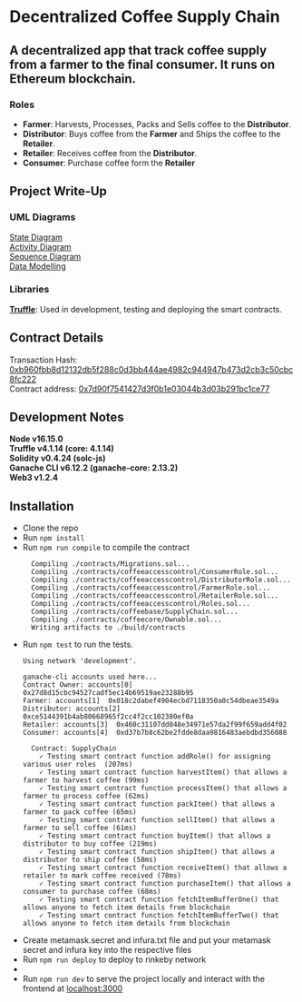 # Decentralized Coffee Supply Chain
## A decentralized app that track coffee supply from a farmer to the final consumer. It runs on Ethereum blockchain.

### Roles
- **Farmer**: Harvests, Processes, Packs and Sells coffee to the **Distributor**.
- **Distributor**: Buys coffee from the **Farmer** and Ships the coffee to the **Retailer**.
- **Retailer**: Receives coffee from the **Distributor**.
- **Consumer**: Purchase coffee form the **Retailer**

## Project Write-Up

### UML Diagrams

[State Diagram](./uml-diagrams/state-diagram.png)<br>
[Activity Diagram](./uml-diagrams/activity-diagram.png)<br>
[Sequence Diagram](./uml-diagrams/sequence-diagram.png)<br>
[Data Modelling](./uml-diagrams/class-diagram.png)<br>

### Libraries

[**Truffle**](http://truffleframework.com/): Used in development, testing and deploying the smart contracts.

## Contract Details

Transaction Hash: [0xb960fbb8d12132db5f288c0d3bb444ae4982c944947b473d2cb3c50cbc8fc222](https://rinkeby.etherscan.io/tx/0xb960fbb8d12132db5f288c0d3bb444ae4982c944947b473d2cb3c50cbc8fc222)<br>
Contract address: [0x7d90f7541427d3f0b1e03044b3d03b291bc1ce77](https://rinkeby.etherscan.io/address/0x7d90f7541427d3f0b1e03044b3d03b291bc1ce77)<br>

## Development Notes
**Node v16.15.0**<br>
**Truffle v4.1.14 (core: 4.1.14)**<br>
**Solidity v0.4.24 (solc-js)**<br>
**Ganache CLI v6.12.2 (ganache-core: 2.13.2)**<br>
**Web3 v1.2.4**


## Installation
- Clone the repo
- Run ``npm install``
- Run ``npm run compile`` to compile the contract
  ``` 
    Compiling ./contracts/Migrations.sol...
    Compiling ./contracts/coffeeaccesscontrol/ConsumerRole.sol...
    Compiling ./contracts/coffeeaccesscontrol/DistributorRole.sol...
    Compiling ./contracts/coffeeaccesscontrol/FarmerRole.sol...
    Compiling ./contracts/coffeeaccesscontrol/RetailerRole.sol...
    Compiling ./contracts/coffeeaccesscontrol/Roles.sol...
    Compiling ./contracts/coffeebase/SupplyChain.sol...
    Compiling ./contracts/coffeecore/Ownable.sol...
    Writing artifacts to ./build/contracts

  ```
- Run ``npm test`` to run the tests. 
    ```
    Using network 'development'.

    ganache-cli accounts used here...
    Contract Owner: accounts[0]  0x27d8d15cbc94527cadf5ec14b69519ae23288b95
    Farmer: accounts[1]  0x018c2dabef4904ecbd7118350a0c54dbeae3549a
    Distributor: accounts[2]  0xce5144391b4ab80668965f2cc4f2cc102380ef0a
    Retailer: accounts[3]  0x460c31107dd048e34971e57da2f99f659add4f02
    Consumer: accounts[4]  0xd37b7b8c62be2fdde8daa9816483aebdbd356088

      Contract: SupplyChain
        ✓ Testing smart contract function addRole() for assigning various user roles  (207ms)
        ✓ Testing smart contract function harvestItem() that allows a farmer to harvest coffee (99ms)
        ✓ Testing smart contract function processItem() that allows a farmer to process coffee (62ms)
        ✓ Testing smart contract function packItem() that allows a farmer to pack coffee (65ms)
        ✓ Testing smart contract function sellItem() that allows a farmer to sell coffee (61ms)
        ✓ Testing smart contract function buyItem() that allows a distributor to buy coffee (219ms)
        ✓ Testing smart contract function shipItem() that allows a distributor to ship coffee (58ms)
        ✓ Testing smart contract function receiveItem() that allows a retailer to mark coffee received (78ms)
        ✓ Testing smart contract function purchaseItem() that allows a consumer to purchase coffee (68ms)
        ✓ Testing smart contract function fetchItemBufferOne() that allows anyone to fetch item details from blockchain
        ✓ Testing smart contract function fetchItemBufferTwo() that allows anyone to fetch item details from blockchain
    ```
- Create metamask.secret and infura.txt file and put your metamask secret and infura key into the respective files
- Run ``npm run deploy`` to deploy to rinkeby network
- 
- Run ``npm run dev`` to serve the project locally and interact with the frontend at [localhost:3000](http://localhost:3000)

